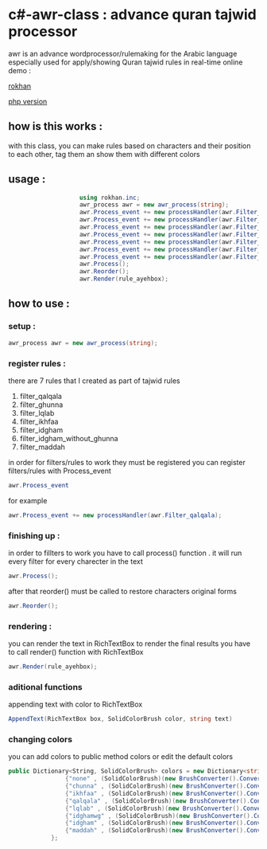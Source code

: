 # c#-awr-class : advance quran tajwid processor
awr is an advance wordprocessor/rulemaking for the Arabic language especially used for apply/showing Quran tajwid rules in real-time
online demo :


[rokhan](http://rokhan.ir)

[php version](https://github.com/pfndesign/php-awr-class)

## how is this works :

with this class, you can make rules based on characters and their position to each other, tag them an show them with different colors

## usage :

```c#
                    using rokhan.inc;
                    awr_process awr = new awr_process(string);
                    awr.Process_event += new processHandler(awr.Filter_qalqala);
                    awr.Process_event += new processHandler(awr.Filter_ghunna);
                    awr.Process_event += new processHandler(awr.Filter_lqlab);
                    awr.Process_event += new processHandler(awr.Filter_ikhfaa);
                    awr.Process_event += new processHandler(awr.Filter_idgham);
                    awr.Process_event += new processHandler(awr.Filter_idgham_without_ghunna);
                    awr.Process_event += new processHandler(awr.Filter_maddah);
                    awr.Process();
                    awr.Reorder();
                    awr.Render(rule_ayehbox);
```

## how to use :

### setup :
```c#
awr_process awr = new awr_process(string);
```

### register rules :
there are 7 rules that I created as part of tajwid rules

1. filter_qalqala
2. filter_ghunna
3. filter_lqlab
4. filter_ikhfaa
5. filter_idgham
6. filter_idgham_without_ghunna
7. filter_maddah

in order for filters/rules to work they must be registered
you can register filters/rules with Process_event

```c#
awr.Process_event
```

for example

```c#
awr.Process_event += new processHandler(awr.Filter_qalqala);
```

### finishing up : 

in order to fillters to work you have to call process() function . it will run every filter for every charecter in the text

```c#
awr.Process();
```

after that reorder() must be called to restore characters original forms

```c#
awr.Reorder();
```
### rendering : 

you can render the text in RichTextBox
to render the final results you have to call render() function with RichTextBox
  
```c#
awr.Render(rule_ayehbox);
```
### aditional functions

appending text with color to RichTextBox

```c#
AppendText(RichTextBox box, SolidColorBrush color, string text)
```
### changing colors

you can add colors to public method colors or edit the default colors


```c#
public Dictionary<String, SolidColorBrush> colors = new Dictionary<string, SolidColorBrush>{
                {"none" , (SolidColorBrush)(new BrushConverter().ConvertFrom("#000000")) },
                {"chunna" , (SolidColorBrush)(new BrushConverter().ConvertFrom("#FF6600")) },
                {"ikhfaa" , (SolidColorBrush)(new BrushConverter().ConvertFrom("#CC0000")) },
                {"qalqala" , (SolidColorBrush)(new BrushConverter().ConvertFrom("#00CC00")) },
                {"lqlab" , (SolidColorBrush)(new BrushConverter().ConvertFrom("#6699FF")) },
                {"idghamwg" , (SolidColorBrush)(new BrushConverter().ConvertFrom("#BBBBBB")) },
                {"idgham" , (SolidColorBrush)(new BrushConverter().ConvertFrom("#9900CC")) },
                {"maddah" , (SolidColorBrush)(new BrushConverter().ConvertFrom("#34495e")) },
            };
```

